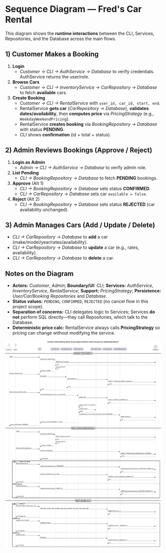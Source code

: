 # Sequence Diagram — Fred's Car Rental

This diagram shows the **runtime interactions** between the CLI, Services, Repositories, and the Database across the main flows.

## 1) Customer Makes a Booking
1. **Login**  
   - *Customer → CLI → AuthService → Database* to verify credentials. AuthService returns the user/role.
2. **Browse Cars**  
   - *Customer → CLI → InventoryService → CarRepository → Database* to fetch **available** cars.
3. **Create Booking**  
   - *Customer → CLI → RentalService* with `user_id, car_id, start, end`.  
   - RentalService **gets car** (*CarRepository → Database*), **validates dates/availability**, then **computes price** via *PricingStrategy* (e.g., `WeekdayWeekendPricing`).  
   - RentalService **creates booking** via *BookingRepository → Database* with status **PENDING**.  
   - CLI shows **confirmation** (id + total + status).

## 2) Admin Reviews Bookings (Approve / Reject)
1. **Login as Admin**  
   - *Admin → CLI → AuthService → Database* to verify admin role.
2. **List Pending**  
   - *CLI → BookingRepository → Database* to fetch **PENDING** bookings.
3. **Approve** (Alt 1)  
   - *CLI → BookingRepository → Database* sets status **CONFIRMED**.  
   - *CLI → CarRepository → Database* sets car `available = false`.
4. **Reject** (Alt 2)  
   - *CLI → BookingRepository → Database* sets status **REJECTED** (car availability unchanged).

## 3) Admin Manages Cars (Add / Update / Delete)
- *CLI → CarRepository → Database* to **add** a car (make/model/year/rates/availability).  
- *CLI → CarRepository → Database* to **update** a car (e.g., rates, availability).  
- *CLI → CarRepository → Database* to **delete** a car.

## Notes on the Diagram
- **Actors:** *Customer*, *Admin*; **Boundary/UI:** *CLI*; **Services:** *AuthService*, *InventoryService*, *RentalService*; **Support:** *PricingStrategy*; **Persistence:** *User/Car/Booking Repositories* and *Database*.
- **Status values:** `PENDING`, `CONFIRMED`, `REJECTED` (no cancel flow in this project scope).
- **Separation of concerns:** CLI delegates logic to Services; Services **do not** perform SQL directly—they call Repositories, which talk to the Database.
- **Deterministic price calc:** RentalService always calls **PricingStrategy** so pricing can change without modifying the service.


![alt text](UML_Sequence_Diagram.png)